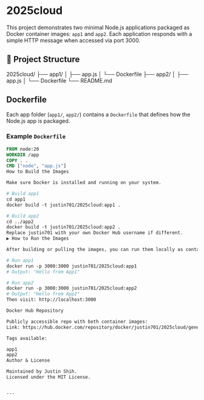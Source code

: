 # 2025cloud

This project demonstrates two minimal Node.js applications packaged as Docker container images: `app1` and `app2`. Each application responds with a simple HTTP message when accessed via port 3000.

## 📁 Project Structure

2025cloud/
├── app1/
│ ├── app.js
│ └── Dockerfile
├── app2/
│ ├── app.js
│ └── Dockerfile
└── README.md


##  Dockerfile

Each app folder (`app1/`, `app2/`) contains a `Dockerfile` that defines how the Node.js app is packaged.

### Example `Dockerfile`
```dockerfile
FROM node:20
WORKDIR /app
COPY . .
CMD ["node", "app.js"]
How to Build the Images

Make sure Docker is installed and running on your system.

# Build app1
cd app1
docker build -t justin701/2025cloud:app1 .

# Build app2
cd ../app2
docker build -t justin701/2025cloud:app2 .
Replace justin701 with your own Docker Hub username if different.
▶ How to Run the Images

After building or pulling the images, you can run them locally as containers.

# Run app1
docker run -p 3000:3000 justin701/2025cloud:app1
# Output: "Hello from App1"

# Run app2
docker run -p 3000:3000 justin701/2025cloud:app2
# Output: "Hello from App2"
Then visit: http://localhost:3000

Docker Hub Repository

Publicly accessible repo with both container images:
Link: https://hub.docker.com/repository/docker/justin701/2025cloud/general

Tags available:

app1
app2
Author & License

Maintained by Justin Shih.
Licensed under the MIT License.


---
